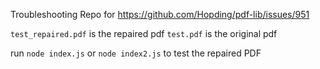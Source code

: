 Troubleshooting Repo for https://github.com/Hopding/pdf-lib/issues/951

`test_repaired.pdf` is the repaired pdf
`test.pdf` is the original pdf 

run `node index.js` or `node index2.js` to test the repaired PDF